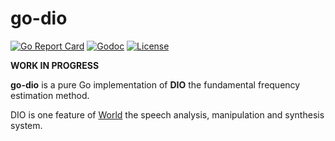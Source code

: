 # go-dio

[![Go Report Card](https://goreportcard.com/badge/github.com/but80/go-dio)](https://goreportcard.com/report/github.com/but80/go-dio)
[![Godoc](https://godoc.org/github.com/but80/go-dio?status.svg)](https://godoc.org/github.com/but80/go-dio)
[![License](https://img.shields.io/badge/License-BSD%203--Clause-blue.svg)](https://opensource.org/licenses/BSD-3-Clause)

**WORK IN PROGRESS**

**go-dio** is a pure Go implementation of **DIO** the fundamental frequency estimation method.

DIO is one feature of [World](https://github.com/mmorise/World) the speech analysis, manipulation and synthesis system.
